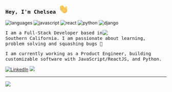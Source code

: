 <h3 align="left"><samp>Hey, I'm Chelsea </samp> <img src="https://raw.githubusercontent.com/ABSphreak/ABSphreak/master/gifs/Hi.gif" width="30px"></h3>

![languages](https://img.shields.io/static/v1?label=&message=languages:&color=blueviolet&style=flat-square)
![javascript](https://img.shields.io/static/v1?logo=javascript&label=&message=javascript&color=9cf&logoColor=fff&style=flat-square&link=)
![react](https://img.shields.io/static/v1?logo=react&label=&message=react&color=9cf&logoColor=fff&style=flat-square&link=)
![python](https://img.shields.io/static/v1?logo=python&label=&message=python&color=9cf&logoColor=fff&style=flat-square&link=)
![django](https://img.shields.io/static/v1?logo=django&label=&message=django&color=9cf&logoColor=fff&style=flat-square&link=)

<img align='right' src='https://user-images.githubusercontent.com/5713670/87202985-820dcb80-c2b6-11ea-9f56-7ec461c497c3.gif' width='200"'>
<p width="30px"><samp>I am a Full-Stack Developer based in Southern California. I am passionate about learning, problem solving and squashing bugs 🐛 </samp><p>
<p width="30px"><samp>I am currently working as a Product Engineer, building customizable software with JavaScript/ReactJS, and Python. </samp><p>
<a href="https://www.linkedin.com/in/chelsea-scriven-3557391b7/"><img src="https://img.shields.io/badge/Let's Connect--_.svg?style=social&logo=linkedin" alt="LinkedIn"></a>
<a align="left" href="mailto:scrivenchelsea@gmail.com"><img src="https://img.shields.io/badge/Let's Chat--_.svg?style=social&logo=Gmail&color=9cf"></a></p>
 <hr></hr>
  
  
<a href="https://github.com/chelseascriven/github-readme-stats">
  <img src="https://github-readme-stats.vercel.app/api?username=chelseascriven&show_icons=true&show_icons=true&theme=buefy&count_private=true&custom_title=My%20Github%20Highlights&include_all_commits=true" />
</a>
